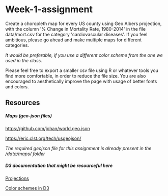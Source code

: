 # Week-1-assignment

Create a choropleth map for every US county using Geo Albers projection, with the column '% Change in Mortality Rate, 1980-2014' in the file data/mort.csv for the category 'cardiovascular diseases'. If you feel ambitious, please go ahead and make multiple maps for different categories.

_It would be preferable, if you use a different color scheme from the one we used in the class._

Please feel free to export a smaller csv file using R or whatever tools you find more comfortable, in order to reduce the file size. You are also encouraged to aesthetically improve the page with usage of better fonts and colors.

## Resources

##### Maps (geo-json files)

https://github.com/johan/world.geo.json

https://eric.clst.org/tech/usgeojson/

_The required geojson file for this assignment is already present in the /data/maps/ folder_

##### D3 documentation that might be resourceful here
[Projections](https://github.com/d3/d3-geo/blob/v2.0.0/README.md#projections)

[Color schemes in D3](https://github.com/d3/d3-scale-chromatic/tree/v2.0.0)
